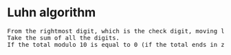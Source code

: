 
# Luhn algorithm
<pre>
From the rightmost digit, which is the check digit, moving left, double the value of every second digit; if the product of this doubling operation is greater than 9 (e.g., 7 × 2 = 14), then sum the digits of the products (e.g., 10: 1 + 0 = 1, 14: 1 + 4 = 5).
Take the sum of all the digits.
If the total modulo 10 is equal to 0 (if the total ends in zero) then the number is valid according to the Luhn formula; else it is not valid.
</pre>